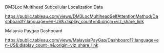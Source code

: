 DM3Loc Multihead Subcellular Localization Data

https://public.tableau.com/views/DM3LocMultiheadSelfAttentionMethod/Dashboard1?:language=en-US&:display_count=n&:origin=viz_share_link

Malaysia Paygap Dashboard

https://public.tableau.com/views/MalaysiaPayGap/Dashboard1?:language=en-US&:display_count=n&:origin=viz_share_link
